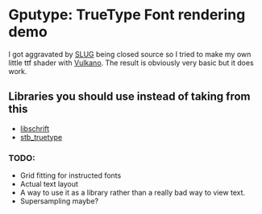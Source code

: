 # Gputype: TrueType Font rendering demo
I got aggravated by [SLUG](https://sluglibrary.com/) being closed source so I tried to make my own little ttf shader with [Vulkano](https://github.com/vulkano-rs/vulkano). The result is obviously very basic but it does work. 

## Libraries you should use instead  of taking from this
- [libschrift](https://github.com/tomolt/libschrift) 
- [stb_truetype](https://github.com/nothings/stb/blob/master/stb_truetype.h)
### TODO:
- Grid fitting for instructed fonts
- Actual text layout
- A way to use it as a library rather than a really bad way to view text.
- Supersampling maybe?